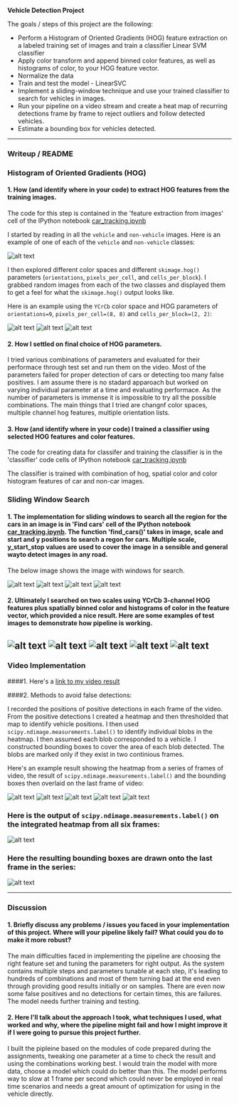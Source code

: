 
**Vehicle Detection Project**

The goals / steps of this project are the following:

* Perform a Histogram of Oriented Gradients (HOG) feature extraction on a labeled training set of images and train a classifier Linear SVM classifier
* Apply color transform and append binned color features, as well as histograms of color, to your HOG feature vector. 
* Normalize the data
* Train and test the model - LinearSVC
* Implement a sliding-window technique and use your trained classifier to search for vehicles in images.
* Run your pipeline on a video stream and create a heat map of recurring detections frame by frame to reject outliers and follow detected vehicles.
* Estimate a bounding box for vehicles detected.

[//]: # (Image References)
[image1]: ./output_images/car_not_car_img.png

[image2]: ./output_images/hog_img1.png
[image9]: ./output_images/hog_img2.png
[image10]: ./output_images/hog_img3.png

[image3]: ./output_images/sliding_1.png
[image4]: ./output_images/sliding_2.png
[image11]: ./output_images/sliding_3.png
[image12]: ./output_images/sliding_4.png

[image5]: ./output_images/heat_1.png
[image13]: ./output_images/heat_2.png
[image14]: ./output_images/heat_3.png
[image15]: ./output_images/heat_4.png
[image16]: ./output_images/heat_5.png


[image6]: ./output_images/labels.png
[image21]: ./output_images/final_box.png

[image7]: ./output_images/all_box1.png
[image17]: ./output_images/all_box2.png
[image18]: ./output_images/all_box3.png
[image19]: ./output_images/all_box4.png
[image20]: ./output_images/all_box5.png


[video1]: ./out_project_video.mp4

---
### Writeup / README

### Histogram of Oriented Gradients (HOG)

#### 1. How (and identify where in your code) to extract HOG features from the training images.

The code for this step is contained in the 'feature extraction from images' cell of the IPython notebook [car_tracking.ipynb](./car_tracking.ipynb)

I started by reading in all the `vehicle` and `non-vehicle` images.  Here is an example of one of each of the `vehicle` and `non-vehicle` classes:

![alt text][image1]

I then explored different color spaces and different `skimage.hog()` parameters (`orientations`, `pixels_per_cell`, and `cells_per_block`).  I grabbed random images from each of the two classes and displayed them to get a feel for what the `skimage.hog()` output looks like.

Here is an example using the `YCrCb` color space and HOG parameters of `orientations=9`, `pixels_per_cell=(8, 8)` and `cells_per_block=(2, 2)`:

![alt text][image2]
![alt text][image9]
![alt text][image10]

#### 2. How I settled on final choice of HOG parameters.

I tried various combinations of parameters and evaluated for their performace through test set and run them on the video. Most of the parameters failed for proper detection of cars or detecting too many false positives. I am assume there is no stadard apparoach but worked on varying individual parameter at a time and evaluating performace. As the number of parameters is immense it is impossible to try all the possible combinations. The main things that I tried are changnf color spaces, multiple channel hog features, multiple orientation lists. 

#### 3. How (and identify where in your code) I trained a classifier using selected HOG features and color features.

The  code for creating data for classifer and training the classifier is in the 'classifier' code cells of IPython notebook [car_tracking.ipynb](./car_tracking.ipynb)

The classifier is trained with combination of hog, spatial color and color histogram features of car and non-car images.

### Sliding Window Search

#### 1. The implementation for sliding windows to search all the region for the cars in an image is in 'Find cars' cell of the  IPython notebook [car_tracking.ipynb](./car_tracking.ipynb). The function 'find_cars()' takes in image, scale and start and y positions to search a regon for cars. Multiple scale, y_start_stop values are used to cover the image in a sensible and general wayto detect images in any road. 

The below image shows the image with windows for search. 

![alt text][image3]
![alt text][image4]
![alt text][image11]
![alt text][image12]


#### 2. Ultimately I searched on two scales using YCrCb 3-channel HOG features plus spatially binned color and histograms of color in the feature vector, which provided a nice result. Here are some examples of test images to demonstrate how pipeline is working. 


![alt text][image7]
![alt text][image17]
![alt text][image18]
![alt text][image19]
![alt text][image20]
---

### Video Implementation

####1. Here's a [link to my video result](./out_project_video.mp4)


####2. Methods to avoid false detections:

I recorded the positions of positive detections in each frame of the video.  From the positive detections I created a heatmap and then thresholded that map to identify vehicle positions.  I then used `scipy.ndimage.measurements.label()` to identify individual blobs in the heatmap.  I then assumed each blob corresponded to a vehicle.  I constructed bounding boxes to cover the area of each blob detected.  The blobs are marked only if they exist in two continious frames. 

Here's an example result showing the heatmap from a series of frames of video, the result of `scipy.ndimage.measurements.label()` and the bounding boxes then overlaid on the last frame of video:

![alt text][image5]
![alt text][image13]
![alt text][image14]
![alt text][image15]
![alt text][image16]

### Here is the output of `scipy.ndimage.measurements.label()` on the integrated heatmap from all six frames:
![alt text][image6]

### Here the resulting bounding boxes are drawn onto the last frame in the series:
![alt text][image21]



---

### Discussion

#### 1. Briefly discuss any problems / issues you faced in your implementation of this project.  Where will your pipeline likely fail?  What could you do to make it more robust?

The main difficulties faced in implementing the pipeline are choosing the right feature set and tuning the parameters for right output. As the system contains multiple steps and parameters tunable at each step, it's leading to hundreds of combinations and most of them turning bad at the end even through providing good results initially or on samples. There are even now some false positives and no detections for certain times, this are failures. The model needs further training and testing.

#### 2. Here I'll talk about the approach I took, what techniques I used, what worked and why, where the pipeline might fail and how I might improve it if I were going to pursue this project further.  

I built the pipleine based on the modules of code prepared during the assignments, tweaking one parameter at a time to check the result and using the combinations working best. I would train the model with more data, choose a model which could do better than this. The model performs way to slow at 1 frame per second which could never be employed in real time scenarios and needs a great amount of optimization for using in the vehicle directly.
